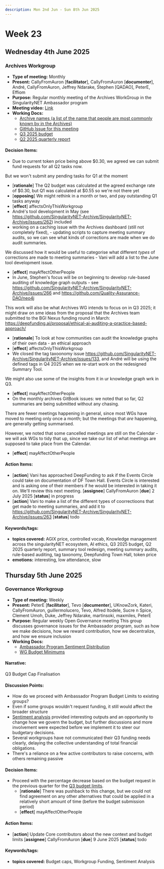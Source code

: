 ```yaml
---
description: Mon 2nd Jun - Sun 8th Jun 2025
---
```


# Week 23

## Wednesday 4th June 2025

### Archives Workgroup

- **Type of meeting:** Monthly
- **Present:** CallyFromAuron [**facilitator**], CallyFromAuron [**documenter**], André, CallyFromAuron, Jeffrey Ndarake, Stephen [QADAO], PeterE, Effiom
- **Purpose:** Regular monthly meeting of the Archives WorkGroup in the SingularityNET Ambassador program
- **Meeting video:** [Link](https://www.youtube.com/playlist?list=PL4dGsCqdRj6ct6TwdrVKm_Bjg2ToCjzQh)
- **Working Docs:**
  - [Archive names (a list of the name that people are most commonly known by in the Archives)](https://docs.google.com/spreadsheets/d/1r5LDA7yiERtWuu-HHYsBiG-RLyjDCtTZUB8H-xZHFsE/edit?usp=sharing)
  - [GitHub Issue for this meeting](https://github.com/SingularityNET-Archive/SingularityNET-Archive/issues/269)
  - [Q3 2025 budget](https://docs.google.com/spreadsheets/d/14IYxBj-9MGCZRkYIupwvbHgPYZgohnyMSQ-EUFBgpYI/edit?usp=sharing)
  - [Q2 2025 quarterly report](https://docs.google.com/document/d/1h6ojjXnkvhTX8gAR_W1t_TVpCGQvyLCm0kY4QQIU_Gs/edit?usp=sharing)

#### Decision Items:
- Due to current token price being above $0.30, we agreed we can submit fund requests for all Q2 tasks now.

But we won't submit any pending tasks for Q1 at the moment
  - [**rationale**] The Q2 budget was calculated at the agreed exchange rate of $0.30, but Q1 was calculated at $0.55 so we're not there yet
  - [**opposing**] We might rethink in a month or two, and pay outstanding Q1 tasks anyway
  - [**effect**] affectsOnlyThisWorkgroup
- André's tool development in May (see https://github.com/SingularityNET-Archive/SingularityNET-Archive/issues/262) included 
- working on a caching issue with the Archives dashboard (still not completely fixed), - updating scripts to capture meeting summary audits, so we can see what kinds of corrections are made when we do audit summaries.

We discussed how it would be useful to categorise what different *types* of corrections are made to meeting summaries - Vani will add a list to the June tool development issue.
  - [**effect**] mayAffectOtherPeople
- In June, Stephen's focus will be on beginning to develop rule-based auditing of knowledge graph outputs - see https://github.com/SingularityNET-Archive/SingularityNET-Archive/issues/266 and https://github.com/Quality-Assurance-DAO/neo4j

This work will also be what Archives WG intends to focus on in Q3 2025; it might draw on sme ideas from the proposal that the Archives team submitted to the BGI Nexus funding round in March: https://deepfunding.ai/proposal/ethical-ai-auditing-a-practice-based-approach/
  - [**rationale**] To look at how communities can audit the knowledge graphs of their own data - an ethical approach
  - [**effect**] affectsOnlyThisWorkgroup
- We closed the tag taxoonomy issue https://github.com/SingularityNET-Archive/SingularityNET-Archive/issues/133, and André will be using the defined tags in Q4 2025 when we re-start work on the redesigned Summary Tool. 

We might also use some of the insights from it in ur knowledge graph wrk in Q3.
  - [**effect**] mayAffectOtherPeople
- On the monthly archives GitBook issues: we noted that so far, Q2 summaries are being submitted without any chasing.

There are fewer meetings happening in general, since most WGs have moved to meeting only once a month; but the meetings that *are* happening, are generally getting summarised.

However, we noted that some cancelled meetings are still on the Calendar - we will ask WGs to tidy that up, since we take our list of what meetings are supposed to take place from the Calendar.
  - [**effect**] mayAffectOtherPeople

#### Action Items:
- [**action**] Vani has approached DeepFunding to ask if the Events Circle could take on documentation of DF Town Hall. Events Circle is interested and is asking one of their members if he would be interested in taking it on. We'll review this next meeting.
 [**assignee**] CallyFromAuron [**due**] 2 July 2025 [**status**] in progress
- [**action**] Vani to make a list of the different types of coorrectioons that get made to meeting summaries, and add it to https://github.com/SingularityNET-Archive/SingularityNET-Archive/issues/263 [**status**] todo

#### Keywords/tags:
- **topics covered:** AGIX price, controlled vocab, Knowledge management across the singularityNET ecosystem, AI ethics, Q3 2025 budget, Q2 2025 quarterly report, summary tool redesign, meeting summary audits, rule-based auditing, tag taxonomy, Deepfunding Town Hall, token price
- **emotions:** interesting, low attendance, slow
## Thursday 5th June 2025

### Governance Workgroup

- **Type of meeting:** Weekly
- **Present:** PeterE [**facilitator**], Tevo [**documenter**], UKnowZork, Kateri, CallyFromAuron, guillermolucero, Tevo, Alfred Itodele, Sucre n Spice, Clement Umoh, Duke, Jeffrey Ndarake, martinsoki, maxmiles, PeterE
- **Purpose:** Regular weekly Open Governance meeting
This group discusses governance issues for the Ambassador program, such as how we make decisions, how we reward contribution, how we decentralize, and how we ensure inclusion
- **Working Docs:**
  - [Ambassador Program Sentiment Distribution](https://docs.google.com/document/d/1vFdaQelvCOcePcuuYp8mItIMvoenLzujr_2hRLfQnZc/edit?usp=sharing)
  - [WG Budget Minimums](https://docs.google.com/spreadsheets/u/0/d/17a0CssxFOtK_Pd4Q-wMtBfMGJfVVtJlwjCTbbFmUBCE/htmlview?pli=1)

#### Narrative:
Q3 Budget Cap Finalisation


#### Discussion Points:
- How do we proceed with Ambassador Program Budget Limits to existing groups?
- Even if some groups wouldn't request funding, it still would affect the broader structure
- [Sentiment analysis](https://docs.google.com/document/d/1vFdaQelvCOcePcuuYp8mItIMvoenLzujr_2hRLfQnZc/edit?tab=t.0#heading=h.o3fg3xit11r5) provided interesting outputs and an opportunity to change how we govern the budget, but further discussions and more involvement were expected before we implement it to steer our budgetary decisions.
- Several workgroups have not communicated their Q3 funding needs clearly, delaying the collective understanding of total financial obligations.
- There's a reliance on a few active contributors to raise concerns, with others remaining passive

#### Decision Items:
- Proceed with the percentage decrease based on the budget request in the previous quarter for the [Q3 budget limits](https://docs.google.com/spreadsheets/d/17a0CssxFOtK_Pd4Q-wMtBfMGJfVVtJlwjCTbbFmUBCE/edit?gid=350992806#gid=350992806). 
  - [**rationale**] There was pushback to this change, but we could not find agreement on any other alternatives that could be applied in a relatively short amount of time (before the budget submission period)
  - [**effect**] mayAffectOtherPeople

#### Action Items:
- [**action**] Update Core contributors about the new context and budget limits [**assignee**] CallyFromAuron [**due**] 9 June 2025 [**status**] todo

#### Keywords/tags:
- **topics covered:** Budget caps, Workgroup Funding, Sentiment Analysis
